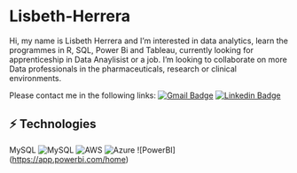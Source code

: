 # Lisbeth-Herrera
Hi, my name is Lisbeth Herrera and I’m interested in data analytics, learn the programmes in R, SQL, Power Bi and Tableau, currently looking for apprenticeship in Data Anaylisist or a job.
I’m looking to collaborate on more Data professionals in the pharmaceuticals, research or clinical environments.

Please contact me in the following links:
[![Gmail Badge](https://img.shields.io/badge/-lisitahg@gmail.com-c14438?style=flat-square&logo=Gmail&logoColor=white&link=mailto:lisitahg@gmail.com)](mailto:lisitahg@gmail.com)
[![Linkedin Badge](https://img.shields.io/badge/-Lisbeth-blue?style=flat-square&logo=Linkedin&logoColor=white&link=http://www.linkedin.com/in/lisbeth-herrera-34249a69/)](https://www.linkedin.com/in/lisbeth-herrera-34249a69/)

## ⚡ Technologies
MySQL 	![MySQL](https://img.shields.io/badge/mysql-%2300f.svg?style=for-the-badge&logo=mysql&logoColor=white)
![AWS](https://img.shields.io/badge/AWS-%23FF9900.svg?style=for-the-badge&logo=amazon-aws&logoColor=white)
![Azure](https://img.shields.io/badge/azure-%230072C6.svg?style=for-the-badge&logo=microsoftazure&logoColor=white)
![PowerBI] (https://app.powerbi.com/home)
